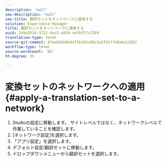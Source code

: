 ```yaml
---
description: 'null'
seo-description: 'null'
seo-title: 翻訳セットをネットワークに適用する
solution: Experience Manager
title: 翻訳セットをネットワークに適用する
uuid: 3d9a2616-3721-4ac5-a039-aefbf57cf269
translation-type: tm+mt
source-git-commit: 67aeb3de964473b326c88c3a3f81ff48a6a12652
workflow-type: tm+mt
source-wordcount: '62'
ht-degree: 3%

---
```



# 変換セットのネットワークへの適用{#apply-a-translation-set-to-a-network}

1. Studioの設定に移動します。 サイトレベルではなく、ネットワークレベルで作業していることを確認します。
1. [ネットワーク設定]を選択します。
1. 「アプリ設定」を選択します。
1. デフォルト設定/翻訳セットに移動します。
1. ドロップダウンメニューから翻訳セットを選択します。

